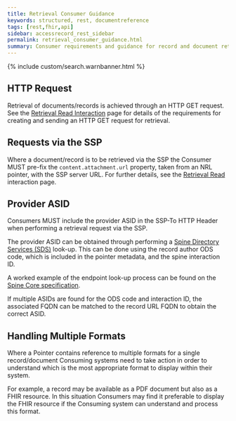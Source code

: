 ```yaml
---
title: Retrieval Consumer Guidance
keywords: structured, rest, documentreference
tags: [rest,fhir,api]
sidebar: accessrecord_rest_sidebar
permalink: retrieval_consumer_guidance.html
summary: Consumer requirements and guidance for record and document retrieval. 
---
```


{% include custom/search.warnbanner.html %}


## HTTP Request ##

Retrieval of documents/records is achieved through an HTTP GET request. See the [Retrieval Read Interaction](retrieval_interaction_read.html) page for details of the requirements for creating and sending an HTTP GET request for retrieval.

## Requests via the SSP ##

Where a document/record is to be retrieved via the SSP the Consumer MUST pre-fix the `content.attachment.url` property, taken from an NRL pointer, with the SSP server URL. For further details, see the [Retrieval Read](retrieval_interaction_read.html#retrieval-via-the-ssp) interaction page.

## Provider ASID ##

Consumers MUST include the provider ASID in the SSP-To HTTP Header when performing a retrieval request via the SSP.

The provider ASID can be obtained through performing a [Spine Directory Services (SDS)](https://developer.nhs.uk/apis/spine-core-1-0/build_directory.html) look-up. 
This can be done using the record author ODS code, which is included in the pointer metadata, and the spine interaction ID. 

A worked example of the endpoint look-up process can be found on the [Spine Core specification](https://developer.nhs.uk/apis/spine-core-1-0/build_endpoints_example_spine_fhir.html).

If multiple ASIDs are found for the ODS code and interaction ID, the associated FQDN can be matched to the record URL FQDN to obtain the correct ASID.

## Handling Multiple Formats ##

Where a Pointer contains reference to multiple formats for a single record/document Consuming systems need to take action in order to understand which is the most appropriate format to display within their system. 

For example, a record may be available as a PDF document but also as a FHIR resource. In this situation Consumers may find it preferable to display the FHIR resource if the Consuming system can understand and process this format.
